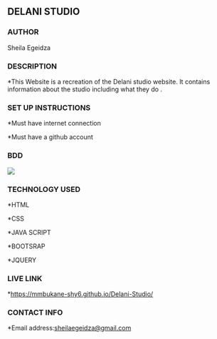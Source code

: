## DELANI STUDIO

### AUTHOR
Sheila Egeidza

### DESCRIPTION
*This Website is a recreation of the Delani studio website. It contains information about the studio including what they do .

### SET UP INSTRUCTIONS
*Must have internet connection

*Must have a github account

### BDD
<img src="../images/backgrounds/h_img.jpg"/>

### TECHNOLOGY USED
*HTML

*CSS

*JAVA SCRIPT

*BOOTSRAP

*JQUERY

### LIVE LINK
*https://mmbukane-shy6.github.io/Delani-Studio/

### CONTACT INFO

*Email address:sheilaegeidza@gmail.com